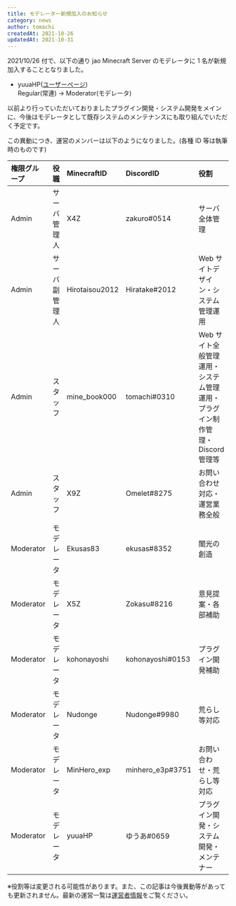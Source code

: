 ```yaml
---
title: モデレーター新規加入のお知らせ
category: news
author: tomachi
createdAt: 2021-10-26
updatedAt: 2021-10-31
---
```


2021/10/26 付で、以下の通り jao Minecraft Server のモデレータに 1 名が新規加入することとなりました。

- yuuaHP([ユーザーページ](https://users.jaoafa.com/13976d72-1389-4332-818e-9cecad363b12))  
  Regular(常連) → Moderator(モデレータ)

以前より行っていただいておりましたプラグイン開発・システム開発をメインに、今後はモデレータとして既存システムのメンテナンスにも取り組んでいただく予定です。

この異動につき、運営のメンバーは以下のようになりました。(各種 ID 等は執筆時のものです)

| 権限グループ | 役職           | MinecraftID    | DiscordID        | 役割                                                                         |
| :----------- | :------------- | :------------- | :--------------- | :--------------------------------------------------------------------------- |
| Admin        | サーバ管理人   | X4Z            | zakuro#0514      | サーバ全体管理                                                               |
| Admin        | サーバ副管理人 | Hirotaisou2012 | Hiratake#2012    | Web サイトデザイン・システム管理運用                                         |
| Admin        | スタッフ       | mine_book000   | tomachi#0310     | Web サイト全般管理運用・システム管理運用・プラグイン制作管理・Discord 管理等 |
| Admin        | スタッフ       | X9Z            | Omelet#8275      | お問い合わせ対応・運営業務全般                                               |
| Moderator    | モデレータ     | Ekusas83       | ekusas#8352      | 闇光の創造                                                                   |
| Moderator    | モデレータ     | X5Z            | Zokasu#8216      | 意見提案・各部補助                                                           |
| Moderator    | モデレータ     | kohonayoshi    | kohonayoshi#0153 | プラグイン開発補助                                                           |
| Moderator    | モデレータ     | Nudonge        | Nudonge#9980     | 荒らし等対応                                                                 |
| Moderator    | モデレータ     | MinHero_exp    | minhero_e3p#3751 | お問い合わせ・荒らし等対応                                                   |
| Moderator    | モデレータ     | yuuaHP         | ゆうあ#0659      | プラグイン開発・システム開発・メンテナー                                     |

※役割等は変更される可能性があります。また、この記事は今後異動等があっても更新されません。最新の運営一覧は[運営者情報](/server/staff)をご覧ください。
